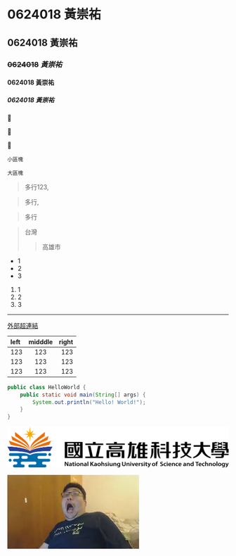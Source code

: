 # 0624018 **黃崇祐**

## 0624018 黃崇祐

### ~~0624018~~ *黃崇祐*

#### 0624018 黃崇祐

##### 0624018 黃崇祐

:chicken:

:chicken:

:chicken:

`小區塊`

```大區塊```

> 多行123,

> 多行,

> 多行

>台灣
>>高雄市

* 1
* 2
* 3

1. 1
2. 2
3. 3

***

[外部超連結](https:\\tw.yahoo.com)

|   left  |   midddle  |   right  |
|:--------|:----------:|---------:|
|123|123|123|
|123|123|123|
|123|123|123|

```java
public class HelloWorld {
    public static void main(String[] args) {
        System.out.println("Hello! World!");
    }
}
```


![NKUST](nkust.png)

[![AAA](DONDON.jpg)](https://www.youtube.com/watch?v=AhMhjkYMU5k)



